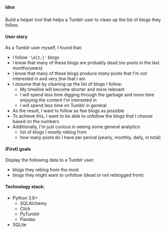 ##### Idea
Build a helper tool that helps a Tumblr user to clean up the list of blogs they follow.

#### User story
As a Tumblr user myself, I found that:
- I follow `'\d{3,}'` blogs
- I _know_ that many of these blogs are probably dead (no posts in the last months/years)
- I _know_ that many of these blogs produce _many_ posts that I'm _not_ interested in and very _few_ that I am
- I _assume_ that by cleaning up the list of blogs I follow:
    - My timeline will become shorter and more relevant
    - I will spend less time digging through the garbage and more time enjoying the content I'm interested in
    - I will spend less time on Tumblr in general
- As the result, I want to follow as few blogs as possible
- To achieve this, I want to be able to unfollow the blogs that I choose based on the numbers
- Additionally, I'm just curious in seeing some general analytics:
    - list of blogs I mostly reblog from
    - how many posts do I have per period (yearly, monthly, daily, in total)

#### (First) goals
Display the following data to a Tumblr user:
- blogs they reblog from the most
- blogs they might want to unfollow (dead or not reblogged from)

#### Technology stack:
- Python 3.6+
    - SQLAlchemy
    - Click
    - PyTumblr
    - Pandas
- SQLite
